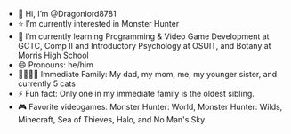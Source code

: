 - 👋 Hi, I’m @Dragonlord8781
- ⭐ I’m currently interested in Monster Hunter 
- 🌱 I’m currently learning Programming & Video Game Development at GCTC, Comp II and Introductory Psychology at OSUIT, and Botany at Morris High School
- 😄 Pronouns: he/him
- 👨‍👩‍👧‍👦 Immediate Family: My dad, my mom, me, my younger sister, and currently 5 cats
- ⚡ Fun fact: Only one in my immediate family is the oldest sibling. 
- 🎮 Favorite videogames: Monster Hunter: World, Monster Hunter: Wilds, Minecraft, Sea of Thieves, Halo, and No Man's Sky
